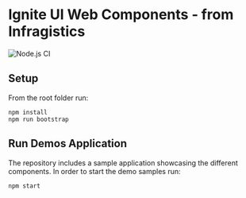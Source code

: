 # Ignite UI Web Components - from Infragistics

![Node.js CI](https://github.com/IgniteUI/igniteui-webcomponents/workflows/Node.js%20CI/badge.svg)

## Setup

From the root folder run:

```
npm install
npm run bootstrap
```

## Run Demos Application

The repository includes a sample application showcasing the different components.
In order to start the demo samples run:

```
npm start
```

